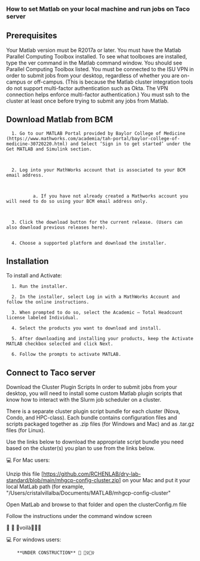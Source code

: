 ### How to set Matlab on your local machine and run jobs on Taco server

## Prerequisites


Your Matlab version must be R2017a or later.
You must have the Matlab Parallel Computing Toolbox installed.  To see what toolboxes are installed, type the ver command in the Matlab command window.  You should see Parallel Computing Toolbox listed.
You must be connected to the ISU VPN in order to submit jobs from your desktop, regardless of whether you are on-campus or off-campus. (This is because the Matlab cluster integration tools do not support multi-factor authentication such as Okta.   The VPN connection helps enforce multi-factor authentication.)
You must ssh to the cluster at least once before trying to submit any jobs from Matlab.


## Download Matlab from BCM 


      1. Go to our MATLAB Portal provided by Baylor College of Medicine (https://www.mathworks.com/academia/tah-portal/baylor-college-of-medicine-30720220.html) and Select ‘Sign in to get started’ under the Get MATLAB and Simulink section.



      2. Log into your MathWorks account that is associated to your BCM email address.



              a. If you have not already created a Mathworks account you will need to do so using your BCM email address only.



      3. Click the download button for the current release. (Users can also download previous releases here).


      4. Choose a supported platform and download the installer.


## Installation


To install and Activate:

      1. Run the installer.

      2. In the installer, select Log in with a MathWorks Account and follow the online instructions.

      3. When prompted to do so, select the Academic – Total Headcount license labeled Individual.

      4. Select the products you want to download and install.

      5. After downloading and installing your products, keep the Activate MATLAB checkbox selected and click Next.

      6. Follow the prompts to activate MATLAB.



## Connect to Taco server

Download the Cluster Plugin Scripts
In order to submit jobs from your desktop, you will need to install some custom Matlab plugin scripts that know how to interact with the Slurm job scheduler on a cluster.  

There is a separate cluster plugin script bundle for each cluster (Nova, Condo, and HPC-class).   Each bundle contains configuration files and scripts packaged together as .zip files (for Windows and Mac) and as .tar.gz files (for Linux).  

Use the links below to download the appropriate script bundle you need based on the cluster(s) you plan to use from the links below. 

💻 For Mac users:



Unzip this file [https://github.com/RCHENLAB/dry-lab-standard/blob/main/mhgcp-config-cluster.zip] on your Mac and put it your local MatLab path (for example, "/Users/cristalvillalba/Documents/MATLAB/mhgcp-config-cluster"


Open MatLab and browse to that folder and open the clusterConfig.m file


Follow the instructions under the command window screen



💃 💃 💃voilà💃💃💃




💻 For windows users: 

        **UNDER CONSTRUCTION** 🚧 👷‍♀️👷‍♀️





